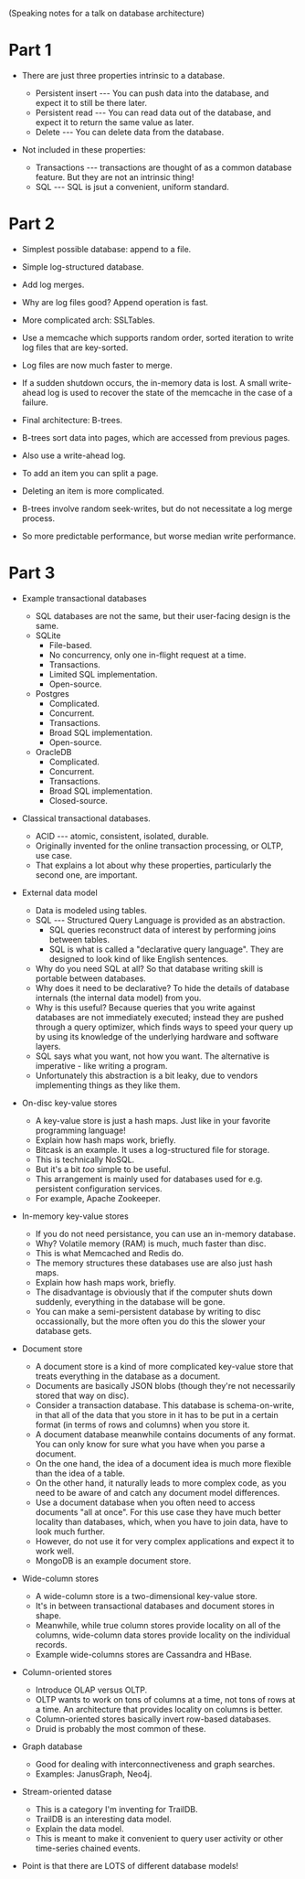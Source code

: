 (Speaking notes for a talk on database architecture)

# Part 1
* There are just three properties intrinsic to a database.
  * Persistent insert --- You can push data into the database, and expect it to still be there later.
  * Persistent read --- You can read data out of the database, and expect it to return the same value as later.
  * Delete --- You can delete data from the database.
  
  
* Not included in these properties:
  * Transactions --- transactions are thought of as a common database feature. But they are not an intrinsic thing!
  * SQL --- SQL is jsut a convenient, uniform standard.


# Part 2
* Simplest possible database: append to a file.
* Simple log-structured database.
* Add log merges.
* Why are log files good? Append operation is fast.


* More complicated arch: SSLTables.
* Use a memcache which supports random order, sorted iteration to write log files that are key-sorted.
* Log files are now much faster to merge.
* If a sudden shutdown occurs, the in-memory data is lost. A small write-ahead log is used to recover the state of the memcache in the case of a failure.


* Final architecture: B-trees.
* B-trees sort data into pages, which are accessed from previous pages.
* Also use a write-ahead log.
* To add an item you can split a page.
* Deleting an item is more complicated.
* B-trees involve random seek-writes, but do not necessitate a log merge process.
* So more predictable performance, but worse median write performance.
  

# Part 3
* Example transactional databases
  * SQL databases are not the same, but their user-facing design is the same.
  * SQLite
      * File-based.
      * No concurrency, only one in-flight request at a time.
      * Transactions.
      * Limited SQL implementation.
      * Open-source.
  * Postgres
      * Complicated.
      * Concurrent.
      * Transactions.
      * Broad SQL implementation.
      * Open-source.
  * OracleDB
      * Complicated.
      * Concurrent.
      * Transactions.
      * Broad SQL implementation.
      * Closed-source.


* Classical transactional databases.
  * ACID --- atomic, consistent, isolated, durable.
  * Originally invented for the online transaction processing, or OLTP, use case.
  * That explains a lot about why these properties, particularly the second one, are important.


* External data model
  * Data is modeled using tables.
  * SQL --- Structured Query Language is provided as an abstraction.
      * SQL queries reconstruct data of interest by performing joins between tables.
      * SQL is what is called a "declarative query language". They are designed to look kind of like English sentences.
  * Why do you need SQL at all? So that database writing skill is portable between databases.
  * Why does it need to be declarative? To hide the details of database internals (the internal data model) from you.
  * Why is this useful? Because queries that you write against databases are not immediately executed; instead they are pushed through a query optimizer, which finds ways to speed your query up by using its knowledge of the underlying hardware and software layers.
  * SQL says what you want, not how you want. The alternative is imperative - like writing a program.
  * Unfortunately this abstraction is a bit leaky, due to vendors implementing things as they like them.


* On-disc key-value stores     
    * A key-value store is just a hash maps. Just like in your favorite programming language! 
    * Explain how hash maps work, briefly.    
    * Bitcask is an example. It uses a log-structured file for storage.
    * This is technically NoSQL.
    * But it's a bit _too_ simple to be useful.
    * This arrangement is mainly used for databases used for e.g. persistent configuration services. 
    * For example, Apache Zookeeper.


* In-memory key-value stores
  * If you do not need persistance, you can use an in-memory database.
  * Why? Volatile memory (RAM) is much, much faster than disc.
  * This is what Memcached and Redis do.
  * The memory structures these databases use are also just hash maps.
  * Explain how hash maps work, briefly.
  * The disadvantage is obviously that if the computer shuts down suddenly, everything in the database will be gone.
  * You can make a semi-persistent database by writing to disc occassionally, but the more often you do this the slower your database gets.


* Document store
  * A document store is a kind of more complicated key-value store that treats everything in the database as a document.
  * Documents are basically JSON blobs (though they're not necessarily stored that way on disc).
  * Consider a transaction database. This database is schema-on-write, in that all of the data that you store in it has to be put in a certain format (in terms of rows and columns) when you store it.
  * A document database meanwhile contains documents of any format. You can only know for sure what you have when you parse a document.
  * On the one hand, the idea of a document idea is much more flexible than the idea of a table.
  * On the other hand, it naturally leads to more complex code, as you need to be aware of and catch any document model differences.
  * Use a document database when you often need to access documents "all at once". For this use case they have much better locality than databases, which, when you have to join data, have to look much further.
  * However, do not use it for very complex applications and expect it to work well.
  * MongoDB is an example document store.


* Wide-column stores
  * A wide-column store is a two-dimensional key-value store.
  * It's in between transactional databases and document stores in shape.
  * Meanwhile, while true column stores provide locality on all of the columns, wide-column data stores provide locality on the individual records.
  * Example wide-columns stores are Cassandra and HBase.


* Column-oriented stores
  * Introduce OLAP versus OLTP.
  * OLTP wants to work on tons of columns at a time, not tons of rows at a time. An architecture that provides locality on columns is better.
  * Column-oriented stores basically invert row-based databases.
  * Druid is probably the most common of these.
  
  
* Graph database
  * Good for dealing with interconnectiveness and graph searches.
  * Examples: JanusGraph, Neo4j.


* Stream-oriented datase
  * This is a category I'm inventing for TrailDB.
  * TrailDB is an interesting data model.
  * Explain the data model.
  * This is meant to make it convenient to query user activity or other time-series chained events.


* Point is that there are LOTS of different database models!
